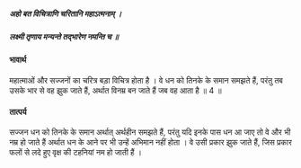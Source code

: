 ##### अहो बत विचित्राणि चरितानि महाऽत्मनाम् ।
##### लक्ष्मी तृणाय मन्यन्ते तद्भारेण नमन्ति च ॥

#### भावार्थ

महात्माओं और सज्जनों का चरित्र बड़ा विचित्र होता है । वे धन को तिनके के समान समझते हैं, परंतु तब उसके भार से वह झुक जाते हैं, अर्थात विनम्र बन जाते हैं जब वह आता है ॥ 4 ॥

#### तात्पर्य

सज्जन धन को तिनके के समान अर्थात् अर्थहीन समझते हैं, परंतु यदि इनके पास धन आ जाए तो वे और भी नम्र हो जाते हैं अर्थात धन के आने पर भी उन्हें अभिमान नहीं होता । वे उसी प्रकार झुक जाते हैं, जिस प्रकार फलों से लदे हुए वृक्ष की टहनियां नम हो जाती हैं ।